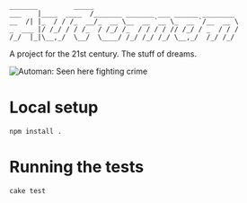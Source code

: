     _______         _____                                    
    ___    |____  ____  /_______ _______ ___ ______ ________ 
    __  /| |_  / / /_  __/_  __ \__  __ `__ \_  __ `/__  __ \
    _  ___ |/ /_/ / / /_  / /_/ /_  / / / / // /_/ / _  / / /
    /_/  |_|\__,_/  \__/  \____/ /_/ /_/ /_/ \__,_/  /_/ /_/

A project for the 21st century.   The stuff of dreams.

![Automan: Seen here fighting crime](http://upload.wikimedia.org/wikipedia/en/a/a9/Automan.jpg)

Local setup
======================
    npm install .

Running the tests
======================
    cake test
